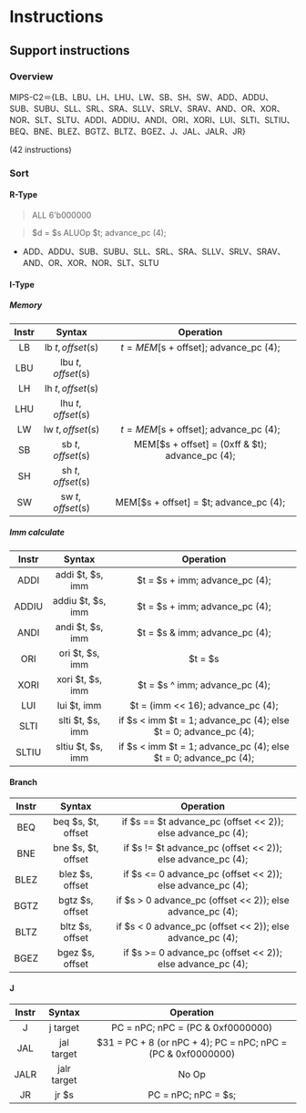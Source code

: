 # Instructions

## Support instructions

### Overview

MIPS-C2＝{LB、LBU、LH、LHU、LW、SB、SH、SW、ADD、ADDU、SUB、SUBU、SLL、SRL、SRA、SLLV、SRLV、SRAV、AND、OR、XOR、NOR、SLT、SLTU、ADDI、ADDIU、ANDI、ORI、XORI、LUI、SLTI、SLTIU、BEQ、BNE、BLEZ、BGTZ、BLTZ、BGEZ、J、JAL、JALR、JR}

(42 instructions)

### Sort

#### R-Type

> ALL 6'b000000

> $d = $s ALUOp $t; advance_pc (4);

- ADD、ADDU、SUB、SUBU、SLL、SRL、SRA、SLLV、SRLV、SRAV、AND、OR、XOR、NOR、SLT、SLTU

#### I-Type

##### Memory

| Instr     | Syntax            | Operation |
| :---:     | :----:            | :-------: |
| LB        | lb $t, offset($s) | $t = MEM[$s + offset]; advance_pc (4);|
| LBU       | lbu $t, offset($s)| |
| LH        | lh $t, offset($s) | |
| LHU       | lhu $t, offset($s)| |
| LW        | lw $t, offset($s) | $t = MEM[$s + offset]; advance_pc (4);|
| SB        | sb $t, offset($s) | MEM[$s + offset] = (0xff & $t); advance_pc (4);|
| SH        | sh $t, offset($s) | |
| SW        | sw $t, offset($s) | MEM[$s + offset] = $t; advance_pc (4);|

##### Imm calculate

| Instr     | Syntax            | Operation |
| :---:     | :----:            | :-------: |
| ADDI      | addi $t, $s, imm  | $t = $s + imm; advance_pc (4);|
| ADDIU     | addiu $t, $s, imm | $t = $s + imm; advance_pc (4);|
| ANDI      | andi $t, $s, imm  | $t = $s & imm; advance_pc (4);|
| ORI       | ori $t, $s, imm   | $t = $s | imm; advance_pc (4);|
| XORI      | xori $t, $s, imm  | $t = $s ^ imm; advance_pc (4);|
| LUI       | lui $t, imm       | $t = (imm << 16); advance_pc (4);|
| SLTI      | slti $t, $s, imm  | if $s < imm $t = 1; advance_pc (4); else $t = 0; advance_pc (4);|
| SLTIU     | sltiu $t, $s, imm | if $s < imm $t = 1; advance_pc (4); else $t = 0; advance_pc (4);|

#### Branch

| Instr     | Syntax            | Operation |
| :---:     | :----:            | :-------: |
| BEQ       | beq $s, $t, offset| if $s == $t advance_pc (offset << 2)); else advance_pc (4);|
| BNE       | bne $s, $t, offset| if $s != $t advance_pc (offset << 2)); else advance_pc (4);|
| BLEZ      | blez $s, offset   | if $s <= 0 advance_pc (offset << 2)); else advance_pc (4);|
| BGTZ      | bgtz $s, offset   | if $s > 0 advance_pc (offset << 2)); else advance_pc (4);|
| BLTZ      | bltz $s, offset   | if $s < 0 advance_pc (offset << 2)); else advance_pc (4);|
| BGEZ      | bgez $s, offset   | if $s >= 0 advance_pc (offset << 2)); else advance_pc (4);|

#### J

| Instr     | Syntax        | Operation |
| :---:     | :----:        | :-------: |
| J         | j target      | PC = nPC; nPC = (PC & 0xf0000000) | (target << 2);|
| JAL       | jal target    | $31 = PC + 8 (or nPC + 4); PC = nPC; nPC = (PC & 0xf0000000) | (target << 2);|
| JALR      | jalr target   | No Op |
| JR        | jr $s         | PC = nPC; nPC = $s;|

